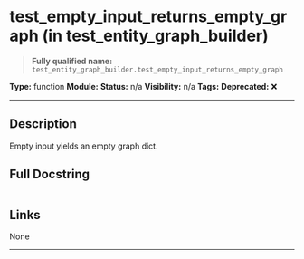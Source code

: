 # test_empty_input_returns_empty_graph (in test_entity_graph_builder)
> **Fully qualified name:** `test_entity_graph_builder.test_empty_input_returns_empty_graph`

**Type:** function
**Module:** 
**Status:** n/a
**Visibility:** n/a
**Tags:** 
**Deprecated:** ❌

---

## Description
Empty input yields an empty graph dict.

## Full Docstring
```

```

## Links
None

---

